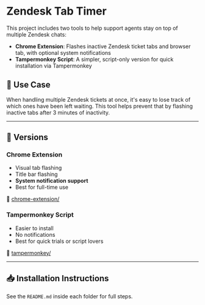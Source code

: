 # Zendesk Tab Timer

This project includes two tools to help support agents stay on top of multiple Zendesk chats:

- **Chrome Extension**: Flashes inactive Zendesk ticket tabs and browser tab, with optional system notifications
- **Tampermonkey Script**: A simpler, script-only version for quick installation via Tampermonkey

## 🔧 Use Case

When handling multiple Zendesk tickets at once, it's easy to lose track of which ones have been left waiting. This tool helps prevent that by flashing inactive tabs after 3 minutes of inactivity.

---

## 🔀 Versions

### Chrome Extension
- Visual tab flashing
- Title bar flashing
- **System notification support**
- Best for full-time use

📂 [chrome-extension/](./chrome-extension)

### Tampermonkey Script
- Easier to install
- No notifications
- Best for quick trials or script lovers

📂 [tampermonkey/](./tampermonkey)

---

## 📥 Installation Instructions

See the `README.md` inside each folder for full steps.

